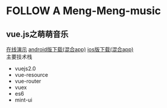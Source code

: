 <h1>FOLLOW A Meng-Meng-music</h1>
<h2>vue.js之萌萌音乐</h2>
<a href="http://www.xyslovekw.top/dist">在线演示</a>
<a href="http://www.xyslovekw.top/android.rar">android版下载(混合app)</a>
<a href="http://www.xyslovekw.top/ios.rar">ios版下载(混合app)</a>
<div>主要技术栈</div>
<ul>
<li>vuejs2.0</li>
<li>vue-resource</li>
<li>vue-router</li>
<li>vuex</li>
<li>es6</li>
<li>mint-ui</li>
</ul>
